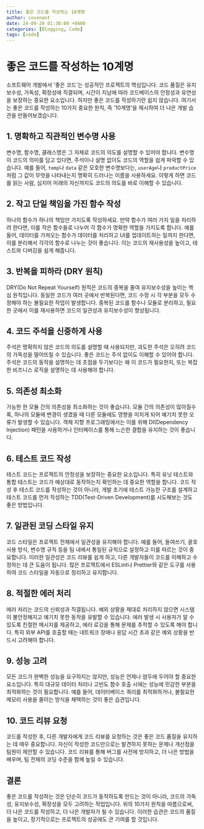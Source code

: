 ```yaml
---
title: 좋은 코드를 작성하는 10계명
author: covenant
date: 24-09-20 01:30:00 +0800
categories: [Blogging, Code]
tags: [code]
---
```


# 좋은 코드를 작성하는 10계명

소프트웨어 개발에서 '좋은 코드'는 성공적인 프로젝트의 핵심입니다. 코드 품질은 유지 보수성, 가독성, 확장성에 직결되며, 시간이 지남에 따라 코드베이스의 안정성과 유연성을 보장하는 중요한 요소입니다. 하지만 좋은 코드를 작성하기란 쉽지 않습니다. 여기서는 좋은 코드를 작성하는 10가지 중요한 원칙, 즉 '10계명'을 제시하여 더 나은 개발 습관을 만들어보겠습니다.

## 1. 명확하고 직관적인 변수명 사용
변수명, 함수명, 클래스명은 그 자체로 코드의 의도를 설명할 수 있어야 합니다. 변수명이 코드의 의미를 담고 있다면, 주석이나 설명 없이도 코드의 역할을 쉽게 파악할 수 있습니다. 예를 들어, `temp`나 `data` 같은 모호한 변수명보다는, `userAge`나 `productPrice`처럼 그 값이 무엇을 나타내는지 명확히 드러나는 이름을 사용하세요. 이렇게 하면 코드를 읽는 사람, 심지어 미래의 자신까지도 코드의 의도를 바로 이해할 수 있습니다.

## 2. 작고 단일 책임을 가진 함수 작성
하나의 함수가 하나의 책임만 가지도록 작성하세요. 만약 함수가 여러 가지 일을 처리하려 한다면, 이를 작은 함수들로 나누어 각 함수가 명확한 역할을 가지도록 합니다. 예를 들어, 데이터를 가져오는 함수가 데이터를 처리하고 UI를 업데이트하는 일까지 한다면, 이를 분리해서 각각의 함수로 나누는 것이 좋습니다. 이는 코드의 재사용성을 높이고, 테스트와 디버깅을 쉽게 해줍니다.

## 3. 반복을 피하라 (DRY 원칙)
DRY(Do Not Repeat Yourself) 원칙은 코드의 중복을 줄여 유지보수성을 높이는 핵심 원칙입니다. 동일한 코드가 여러 곳에서 반복된다면, 코드 수정 시 각 부분을 모두 수정해야 하는 불필요한 작업이 발생합니다. 중복된 코드를 함수나 모듈로 분리하고, 필요한 곳에서 이를 재사용하면 코드의 일관성과 유지보수성이 향상됩니다.

## 4. 코드 주석을 신중하게 사용
주석은 명확하지 않은 코드의 의도를 설명할 때 사용되지만, 과도한 주석은 오히려 코드의 가독성을 떨어뜨릴 수 있습니다. 좋은 코드는 주석 없이도 이해할 수 있어야 합니다. 주석은 코드의 동작을 설명하는 데 초점을 두기보다는 왜 이 코드가 필요한지, 또는 복잡한 비즈니스 로직을 설명하는 데 사용해야 합니다.

## 5. 의존성 최소화
가능한 한 모듈 간의 의존성을 최소화하는 것이 좋습니다. 모듈 간의 의존성이 많아질수록, 하나의 모듈에 변경이 생겼을 때 다른 모듈에도 영향을 미치게 되어 예기치 못한 오류가 발생할 수 있습니다. 객체 지향 프로그래밍에서는 이를 위해 DI(Dependency Injection) 패턴을 사용하거나 인터페이스를 통해 느슨한 결합을 유지하는 것이 좋습니다.

## 6. 테스트 코드 작성
테스트 코드는 프로젝트의 안정성을 보장하는 중요한 요소입니다. 특히 유닛 테스트와 통합 테스트는 코드가 예상대로 동작하는지 확인하는 데 중요한 역할을 합니다. 코드 작성 후 테스트 코드를 작성하는 것이 아니라, 개발 초기에 테스트 가능한 구조를 설계하고 테스트 코드를 먼저 작성하는 TDD(Test-Driven Development)를 시도해보는 것도 좋은 방법입니다.

## 7. 일관된 코딩 스타일 유지
코드 스타일은 프로젝트 전체에서 일관성을 유지해야 합니다. 예를 들어, 들여쓰기, 괄호 사용 방식, 변수명 규칙 등을 팀 내에서 통일된 규칙으로 설정하고 이를 따르는 것이 중요합니다. 이러한 일관성은 코드 리뷰를 쉽게 하고, 다른 개발자들이 코드를 이해하고 수정하는 데 큰 도움이 됩니다. 많은 프로젝트에서 ESLint나 Prettier와 같은 도구를 사용하여 코드 스타일을 자동으로 정리하고 유지합니다.

## 8. 적절한 에러 처리
에러 처리는 코드의 신뢰성과 직결됩니다. 예외 상황을 제대로 처리하지 않으면 시스템이 불안정해지고 예기치 못한 동작을 유발할 수 있습니다. 에러 발생 시 사용자가 알 수 있도록 친절한 메시지를 제공하고, 에러 로깅을 통해 문제를 추적할 수 있도록 해야 합니다. 특히 외부 API를 호출할 때는 네트워크 장애나 응답 시간 초과 같은 예외 상황을 반드시 고려해야 합니다.

## 9. 성능 고려
모든 코드가 완벽한 성능을 요구하지는 않지만, 성능은 언제나 염두에 두어야 할 중요한 요소입니다. 특히 대규모 데이터 처리나 고빈도 함수 호출 시에는 성능에 민감한 부분을 최적화하는 것이 필요합니다. 예를 들어, 데이터베이스 쿼리를 최적화하거나, 불필요한 메모리 사용을 줄이는 방식을 채택하는 것이 좋은 습관입니다.

## 10. 코드 리뷰 요청
코드를 작성한 후, 다른 개발자에게 코드 리뷰를 요청하는 것은 좋은 코드 품질을 유지하는 데 매우 중요합니다. 자신이 작성한 코드만으로는 발견하지 못하는 문제나 개선점을 팀원이 제안할 수 있습니다. 코드 리뷰를 통해 버그를 사전에 방지하고, 더 나은 방법을 배우며, 팀 전체의 코딩 수준을 함께 높일 수 있습니다.

## 결론
좋은 코드를 작성하는 것은 단순히 코드가 동작하도록 만드는 것이 아니라, 코드의 가독성, 유지보수성, 확장성을 모두 고려하는 작업입니다. 위의 10가지 원칙을 따름으로써, 더 나은 코드를 작성하고, 더 나은 개발자가 될 수 있습니다. 이러한 습관은 코드의 품질을 높이고, 장기적으로는 프로젝트의 성공에도 큰 기여를 할 것입니다.
